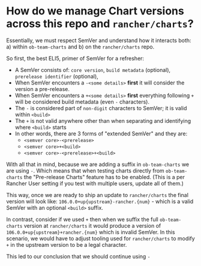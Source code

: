 # How do we manage Chart versions across this repo and `rancher/charts`?

Essentially, we must respect SemVer and understand how it interacts both:
a) within `ob-team-charts` and b) on the `rancher/charts` repo.

So first, the best ELI5, primer of SemVer for a refresher:
- A SemVer consists of: `core version`, `build metadata` (optional), `prerelease identifier` (optional),
- When SemVer encounters a `-<some details>` **first** it will consider the version a pre-release.
- When SemVer encounters a `+<some details>` **first** everything following `+` will be considered build metadata (even `-` characters).
- The `-` is considered part of `non-digit` characters to SemVer; it is valid within `<build>`
- The `+` is not valid anywhere other than when separating and identifying where `<build>` starts
- In other words, there are 3 forms of "extended SemVer" and they are:
    - `<semver core>-<prerelease>`
    - `<semver core>+<build>`
    - `<semver core>-<prerelease>+<build>`

With all that in mind, because we are adding a suffix in `ob-team-charts` we are using `-`.
Which means that when testing charts directly from `ob-team-charts` the "Pre-release Charts" feature has to be enabled.
(This is a per Rancher User setting if you test with multiple users, update all of them.)

This way, once we are ready to ship an update to `rancher/charts` the final version will look like:
`106.0.0+up{upstream}-rancher.{num}` - which is a valid SemVer with an optional `<build>` suffix.

In contrast, consider if we used `+` then when we suffix the full `ob-team-charts` version at `rancher/charts` it would produce
a version of `106.0.0+up{upstream}+rancher.{num}` which is invalid SemVer. In this scenario, we would have to adjust tooling
used for `rancher/charts` to modify `+` in the upstream version to be a legal character.

This led to our conclusion that we should continue using `-`